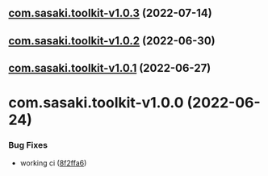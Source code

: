 ## [com.sasaki.toolkit-v1.0.3](https://github.com/sasakiassociates/unity-tools/compare/com.sasaki.toolkit-v1.0.2...com.sasaki.toolkit-v1.0.3) (2022-07-14)

## [com.sasaki.toolkit-v1.0.2](https://github.com/sasakiassociates/unity-tools/compare/com.sasaki.toolkit-v1.0.1...com.sasaki.toolkit-v1.0.2) (2022-06-30)

## [com.sasaki.toolkit-v1.0.1](https://github.com/sasakiassociates/unity-tools/compare/com.sasaki.toolkit-v1.0.0...com.sasaki.toolkit-v1.0.1) (2022-06-27)

# com.sasaki.toolkit-v1.0.0 (2022-06-24)


### Bug Fixes

* working ci ([8f2ffa6](https://github.com/sasakiassociates/unity-tools/commit/8f2ffa60364d4b9103fc6fb3985dba801c44b186))
